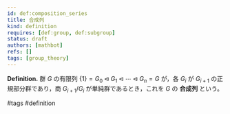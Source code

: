 ```yaml
---
id: def:composition_series
title: 合成列
kind: definition
requires: [def:group, def:subgroup]
status: draft
authors: [mathbot]
refs: []
tags: [group_theory]
---
```


**Definition.** 群 $G$ の有限列 $\{1\}=G_0\triangleleft G_1\triangleleft\cdots\triangleleft G_n=G$ が，各 $G_i$ が $G_{i+1}$ の正規部分群であり，商 $G_{i+1}/G_i$ が単純群であるとき，これを $G$ の **合成列** という。

#tags #definition

